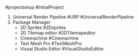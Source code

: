 #projectsetup #InitialProject

1. Universal Render Pipeline #URP #UniversalRenderPipeline
2. Package Manager 
	- 2D Sprites #2Dsprites
	- 2D Tilemap editor #2DTilemapeditor
	- Cinemachine #Cinemachine 
	- Text Mesh Pro #TextMeshPro
	- Visual Studio Editor #VisualStudioEditior